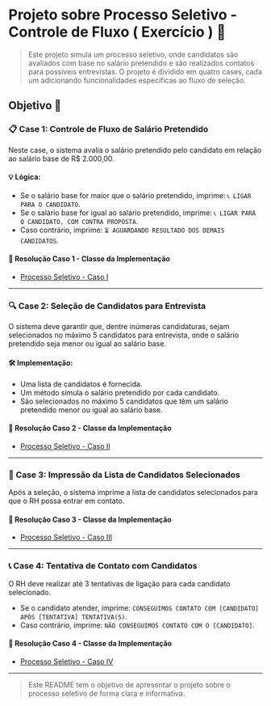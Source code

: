 # Projeto sobre Processo Seletivo - Controle de Fluxo ( Exercício ) 📑

> Este projeto simula um processo seletivo, onde candidatos são avaliados com base no salário pretendido e são realizados contatos para possíveis entrevistas. O projeto é dividido em quatro cases, cada um adicionando funcionalidades específicas ao fluxo de seleção.

## Objetivo 🎯

### 📋 Case 1: Controle de Fluxo de Salário Pretendido
Neste case, o sistema avalia o salário pretendido pelo candidato em relação ao salário base de R$ 2.000,00.
#### 💡 Lógica:
- Se o salário base for maior que o salário pretendido, imprime: `📞 LIGAR PARA O CANDIDATO`.
- Se o salário base for igual ao salário pretendido, imprime: `📞 LIGAR PARA O CANDIDATO, COM CONTRA PROPOSTA`.
- Caso contrário, imprime: `⏳ AGUARDANDO RESULTADO DOS DEMAIS CANDIDATOS`.
#### 🧩 Resolução Caso 1 - Classe da Implementação
- [Processo Seletivo - Caso I](src/br/com/dio/ProcessSelectiveI.java)

----------
### 🔍 Case 2: Seleção de Candidatos para Entrevista
O sistema deve garantir que, dentre inúmeras candidaturas, sejam selecionados no máximo 5 candidatos para entrevista, onde o salário pretendido seja menor ou igual ao salário base.
#### 🛠️ Implementação:
- Uma lista de candidatos é fornecida.
- Um método simula o salário pretendido por cada candidato.
- São selecionados no máximo 5 candidatos que têm um salário pretendido menor ou igual ao salário base.
#### 🧩 Resolução Caso 2 - Classe da Implementação
- [Processo Seletivo - Caso II](src/br/com/dio/ProcessSelectiveII.java)
  
----------
### 📃 Case 3: Impressão da Lista de Candidatos Selecionados
Após a seleção, o sistema imprime a lista de candidatos selecionados para que o RH possa entrar em contato.
#### 🧩 Resolução Caso 3 - Classe da Implementação
- [Processo Seletivo - Caso III](src/br/com/dio/ProcessSelectiveIII.java)

----------
### 📞 Case 4: Tentativa de Contato com Candidatos
O RH deve realizar até 3 tentativas de ligação para cada candidato selecionado. 
- Se o candidato atender, imprime: `CONSEGUIMOS CONTATO COM [CANDIDATO] APÓS [TENTATIVA] TENTATIVA(S)`.
- Caso contrário, imprime: `NÃO CONSEGUIMOS CONTATO COM O [CANDIDATO]`.
#### 🧩 Resolução Caso 4 - Classe da Implementação
- [Processo Seletivo - Caso IV](src/br/com/dio/ProcessSelectiveIV.java)

----------
> Este README tem o objetivo de apresentar o projeto sobre o processo seletivo de forma clara e informativa.

